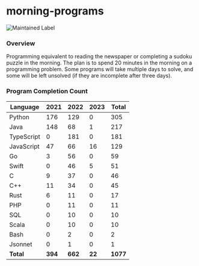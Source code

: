 # morning-programs

![Maintained Label](https://img.shields.io/badge/Maintained-Partially-yellow?style=for-the-badge)

### Overview

Programming equivalent to reading the newspaper or completing a sudoku puzzle in the morning.  The plan is to spend 20 
minutes in the morning on a programming problem.  Some programs will take multiple days to solve, and some will be left 
unsolved (if they are incomplete after three days).

### Program Completion Count

| Language   | 2021    | 2022    | 2023   | Total    |
|------------|---------|---------|--------|----------|
| Python     | 176     | 129     | 0      | 305      |
| Java       | 148     | 68      | 1      | 217      |
| TypeScript | 0       | 181     | 0      | 181      |
| JavaScript | 47      | 66      | 16     | 129      |
| Go         | 3       | 56      | 0      | 59       |
| Swift      | 0       | 46      | 5      | 51       |
| C          | 9       | 37      | 0      | 46       |
| C++        | 11      | 34      | 0      | 45       |
| Rust       | 6       | 11      | 0      | 17       |
| PHP        | 0       | 11      | 0      | 11       |
| SQL        | 0       | 10      | 0      | 10       |
| Scala      | 0       | 10      | 0      | 10       |
| Bash       | 0       | 2       | 0      | 2        |
| Jsonnet    | 0       | 1       | 0      | 1        |
| **Total**  | **394** | **662** | **22** | **1077** |
